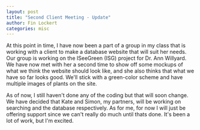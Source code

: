 ```yaml
---
layout: post
title: "Second Client Meeting - Update"
author: Fin Lockert
categories: misc
---
```


At this point in time, I have now been a part of a group in my class that is working with a client to make a database website that will suit her needs. Our group is working on the ISeeGreen (ISG) project for Dr. Ann Willyard. We have now met with her a second time to show off some mockups of what we think the website should look like, and she also thinks that what we have so far looks good. We'll stick with a green-color scheme and have multiple images of plants on the site. 

As of now, I still haven't done any of the coding but that will soon change. We have decided that Kate and Simon, my partners, will be working on searching and the database respectively. As for me, for now I will just be offering support since we can't really do much until thats done. It's been a lot of work, but I'm excited.
